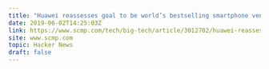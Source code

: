 ```yaml
---
title: "Huawei reassesses goal to be world’s bestselling smartphone vendor"
date: 2019-06-02T14:25:03Z
link: https://www.scmp.com/tech/big-tech/article/3012702/huawei-reassesses-goal-be-worlds-bestselling-smartphone-vendor-after?utm_medium=RSS&utm_source=hune
site: www.scmp.com
topic: Hacker News
draft: false
---
```


